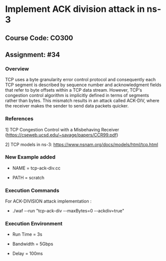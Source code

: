 # Implement ACK division attack in ns-3
## Course Code: CO300
## Assignment: #34
### Overview 
TCP uses a byte granularity error control protocol and consequently each TCP segment
is described by sequence number and acknowledgment fields that refer to byte offsets within
a TCP data stream. However, TCP's congestion control algorithm is implicitly defined in terms
of segments rather than bytes. This mismatch results in an attack called ACK-DIV, where the
receiver makes the sender to send data packets quicker.

### References
1] TCP Congestion Control with a Misbehaving Receiver (https://cseweb.ucsd.edu/~savage/papers/CCR99.pdf)

2] TCP models in ns-3: https://www.nsnam.org/docs/models/html/tcp.html

### New Example added 

* NAME = tcp-ack-div.cc

* PATH = scratch


### Execution Commands

For ACK-DIVISION attack implementation :
* ./waf --run "tcp-ack-div --maxBytes=0 --ackdiv=true"

### Execution Environment

* Run Time = 3s

* Bandwidth = 5Gbps

* Delay = 100ms
